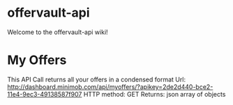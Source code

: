 # offervault-api
Welcome to the offervault-api wiki!
# My Offers
This API Call returns all your offers in a condensed format
Url: http://dashboard.minimob.com/api/myoffers/?apikey=2de2d440-bce2-11e4-9ec3-49138587f907
HTTP method: GET
Returns: json array of objects
